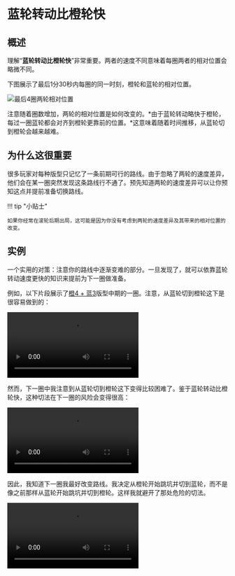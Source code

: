# 蓝轮转动比橙轮快

## 概述

理解“**蓝轮转动比橙轮快**”非常重要。两者的速度不同意味着每圈两者的相对位置会略微不同。

下图展示了最后1分30秒内每圈的同一时刻，橙轮和蓝轮的相对位置。

![最后4圈两轮相对位置](../images/getting-started/blue-spins-faster-than-orange/roll-speed-per-lap.jpg)

注意随着圈数增加，两轮的相对位置是如何改变的。*由于蓝轮转动略快于橙轮，每过一圈蓝轮都会对齐到橙轮更靠前的位置。*这意味着随着时间推移，从蓝轮切到橙轮会越来越难。

## 为什么这很重要

很多玩家对每种版型只记忆了一条前期可行的路线。由于忽略了两轮的速度差异，他们会在某一圈突然发现这条路线行不通了。预先知道两轮的速度差异可以让你预知这点并提前准备切换路线。

!!! tip "小贴士"

    如果你经常在滚轮后期出局，这可能是因为你没有考虑到两轮的速度差异及其带来的相对位置的改变。

## 实例

一个实用的对策：注意你的路线中逐渐变难的部分。一旦发现了，就可以依靠蓝轮转动速度更快的知识来提前为下一圈做准备。

例如，以下片段展示了[橙4 + 蓝3](../variations/easy-4-open-closed.zh.md)版型中期的一圈。注意，从蓝轮切到橙轮这下是很容易做到的：

<video controls>
  <source src="../../images/getting-started/blue-spins-faster-than-orange/easy-4-open-closed-lap7.mp4" type="video/mp4">
</video>

然而，下一圈中我注意到从蓝轮切到橙轮这下变得比较困难了。鉴于蓝轮转动比橙轮快，这种切法在下一圈的风险会变得很高：

<video controls>
  <source src="../../images/getting-started/blue-spins-faster-than-orange/easy-4-open-closed-lap8.mp4" type="video/mp4">
</video>

因此，我知道下一圈我最好改变路线。我决定从橙轮开始跳坑并切到蓝轮，而不是像之前那样从蓝轮开始跳坑并切到橙轮。这样我就避开了那处危险的切法。

<video controls>
  <source src="../../images/getting-started/blue-spins-faster-than-orange/easy-4-open-closed-lap9.mp4" type="video/mp4">
</video>
